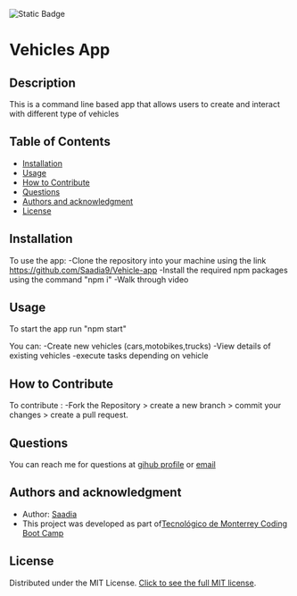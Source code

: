 ![Static Badge](https://img.shields.io/badge/license-MIT-blue?style=flat)

# Vehicles App

## Description
This is a command line based app that allows users to create and interact with different type of vehicles 


## Table of Contents
- [Installation](#installation)
- [Usage](#usage)
- [How to Contribute](#how-to-contribute)
- [Questions](#questions)
- [Authors and acknowledgment](#authors-and-acknowledgment)
- [License](#license)

## Installation
To use the app:
-Clone the repository into your machine using the link https://github.com/Saadia9/Vehicle-app
-Install the required npm packages using the command "npm i"
-Walk through video 

## Usage
To start the app run "npm start"

You can:
-Create new vehicles (cars,motobikes,trucks)
-View details of existing vehicles
-execute tasks depending on vehicle


## How to Contribute
To contribute :
-Fork the Repository > create a new branch > commit your changes > create a pull request.

## Questions
You can reach me for questions at [gihub profile](https://github.com/Saadia9)
or [email](amzilsaadia9@gmail.com)

## Authors and acknowledgment
- Author: [Saadia](https://github.com/Saadia9)
- This project was developed as part of[Tecnológico de Monterrey Coding Boot Camp](https://bootcamp.tec.mx/coding/)

## License
Distributed under the MIT License. [Click to see the full MIT license](https://choosealicense.com/licenses/MIT/).
